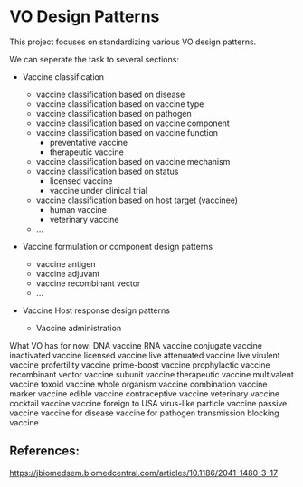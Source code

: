 # VO Design Patterns

This project focuses on standardizing various VO design patterns.

We can seperate the task to several sections:

- Vaccine classification 
  - vaccine classification based on disease
  - vaccine classification based on vaccine type
  - vaccine classification based on pathogen
  - vaccine classification based on vaccine component
  - vaccine classification based on vaccine function
    - preventative vaccine
    - therapeutic vaccine
  - vaccine classification based on vaccine mechanism 
  - vaccine classification based on status 
    - licensed vaccine
    - vaccine under clinical trial
  - vaccine classification based on host target (vaccinee)
    - human vaccine
    - veterinary vaccine
  - ...

- Vaccine formulation or component design patterns
  - vaccine antigen
  - vaccine adjuvant
  - vaccine recombinant vector 
  - ...

- Vaccine Host response design patterns 
  - Vaccine administration

What VO has for now:
DNA vaccine
RNA vaccine
conjugate vaccine
inactivated vaccine
licensed vaccine
live attenuated vaccine
live virulent vaccine
profertility vaccine
prime-boost vaccine
prophylactic vaccine
recombinant vector vaccine
subunit vaccine
therapeutic vaccine
multivalent vaccine
toxoid vaccine
whole organism vaccine
combination vaccine
marker vaccine
edible vaccine
contraceptive vaccine
veterinary vaccine
cocktail vaccine
vaccine foreign to USA
virus-like particle vaccine
passive vaccine
vaccine for disease
vaccine for pathogen
transmission blocking vaccine


## References:

https://jbiomedsem.biomedcentral.com/articles/10.1186/2041-1480-3-17 

